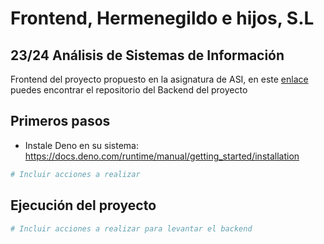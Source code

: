 # Frontend, Hermenegildo e hijos, S.L
## 23/24 Análisis de Sistemas de Información


Frontend del proyecto propuesto en la asignatura de ASI, en este [enlace](https://github.com/pablomarino/asi-herm-backend/) puedes encontrar el repositorio del Backend del proyecto

## Primeros pasos

- Instale Deno en su sistema: <https://docs.deno.com/runtime/manual/getting_started/installation>


```bash
# Incluir acciones a realizar
```

## Ejecución del proyecto

```bash
# Incluir acciones a realizar para levantar el backend
```
